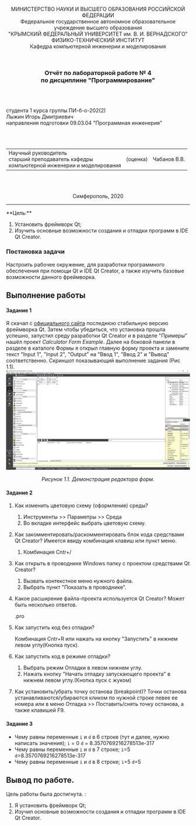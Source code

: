 <p align="center">МИНИСТЕРСТВО НАУКИ  И ВЫСШЕГО ОБРАЗОВАНИЯ РОССИЙСКОЙ ФЕДЕРАЦИИ<br>
Федеральное государственное автономное образовательное учреждение высшего образования<br>
"КРЫМСКИЙ ФЕДЕРАЛЬНЫЙ УНИВЕРСИТЕТ им. В. И. ВЕРНАДСКОГО"<br>
ФИЗИКО-ТЕХНИЧЕСКИЙ ИНСТИТУТ<br>
Кафедра компьютерной инженерии и моделирования</p>
<br>
<h3 align="center">Отчёт по лабораторной работе № 4<br> по дисциплине "Программирование"</h3>
<br><br>
<p>студента 1 курса группы ПИ-б-о-202(2)<br>
Лыжин Игорь Дмитриевич<br>
направления подготовки 09.03.04 "Программная инженерия"</p>
<br><br>
<table>
<tr><td>Научный руководитель<br> старший преподаватель кафедры<br> компьютерной инженерии и моделирования</td>
<td>(оценка)</td>
<td>Чабанов В.В.</td>
</tr>
</table>
<br><br>
<p align="center">Симферополь, 2020</p>
<hr>
**Цель:**

1.  Установить фреймворк Qt;
2.  Изучить основные возможности создания и отладки программ в IDE Qt Creator.

### Постановка задачи

Настроить рабочее окружение, для разработки программного обеспечения при помощи Qt и IDE Qt Creator, а также изучить базовые возможности данного фреймворка.

## Выполнение работы
#### Задание 1
Я скачал с [официального сайта](https://www.qt.io/)  последнюю стабильную версию фреймворка Qt. Затем чтобы убедиться, что установка прошла успешно, запустил среду разработки Qt Creator и в разделе "Примеры" нашёл проект  *Calculator Form Example*. Далее на  боковой панели в разделе  в каталоге Формы я открыл главную форму проекта и замените текст "Input 1", "Input 2", "Output" на "Ввод 1", "Ввод 2" и "Вывод" соответственно. Скриншот показывающий выполнение задания (Рис 1.1).
![Рис. 1.1](./image/lab4.png)
<center> <i> Рисунок 1.1. Демонстрация редактора форм. </i> </center>

#### Задание 2
1. Как изменить цветовую схему (оформление) среды?

    1. Инструменты >> Параметры >> Среда
    2. Во вкладке интерфейс выбрать цветовую схему.
2. Как закомментировать/раскомментировать блок кода средствами Qt Creator? Имеется ввиду комбинация клавиш или пункт меню.
    1. Комбинация Cntr+/
3. Как открыть в проводнике Windows папку с проектом средствами Qt Creator?
    1. Вызвать контекстное меню нужного файла.
    2. Выбрать пункт "Показать в проводнике".
4. Какое расширение файла-проекта используется Qt Creator? Может быть несколько ответов.

    .pro
5. Как запустить код без отладки?

    Комбинация Cntr+R или нажать на кнопку "Запустить" в нижнем левом углу(Кнопка пуск).
6. Как запустить код в режиме отладки?
    1. Выбрать режим Отладки в левом нижнем углу.
    2. Нажать кнопку "Начать отладку запускающего проекта" в нижнем левом углу.(Кнопка пуск с жуком)
7. Как установить/убрать точку останова (breakpoint)?
    Точки останова устанавливаются/убираются кликом по нужной строке левее ее номера или в меню Отладка >> Поставить/снять точку останова, а также клавишей F9.
 #### Задание 3
 -   Чему равны переменные `i` и `d` в 6 строке (тут и далее, нужно написать значения);
 `i` = 0
  `d` = 8.3570769216278513e-317
-   Чему равны переменные `i` и `d` в 7 строке;
`i`=5
`d`=8.3570769216278513e-317
-   Чему равны переменные `i` и `d` в 8 строке;
`i`=5
`d`=5
## Вывод по работе. 

Цель работы была  достигнута. :
1.  Я установить фреймворк Qt;
2.  Изучил основные возможности создания и отладки программ в IDE Qt Creator.


